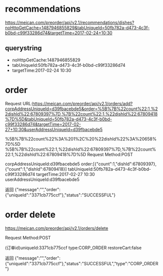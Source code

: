 # recommendations
https://meican.com/preorder/api/v2.1/recommendations/dishes?noHttpGetCache=1487946855829&tabUniqueId=50fb782a-d473-4c3f-b0bd-c99f33286d74&targetTime=2017-02-24+10:30

## querystring
+ noHttpGetCache:1487946855829
+ tabUniqueId:50fb782a-d473-4c3f-b0bd-c99f33286d74
+ targetTime:2017-02-24 10:30

# **order**
Request URL:https://meican.com/preorder/api/v2.1/orders/add?corpAddressUniqueId=d39fbacebde5&order=%5B%7B%22count%22:1,%22dishId%22:67809397%7D,%7B%22count%22:1,%22dishId%22:67809418%7D%5D&tabUniqueId=50fb782a-d473-4c3f-b0bd-c99f33286d74&targetTime=2017-02-27+10:30&userAddressUniqueId=d39fbacebde5


%5B%7B%22count%22%3A%201%2C%20%22dishId%22%3A%20658%7D%5D
%5B%7B%22count%22:1,%22dishId%22:67809397%7D,%7B%22count%22:1,%22dishId%22:67809418%7D%5D
Request Method:POST

corpAddressUniqueId:d39fbacebde5
order:[{"count":1,"dishId":67809397},{"count":1,"dishId":67809418}]
tabUniqueId:50fb782a-d473-4c3f-b0bd-c99f33286d74
targetTime:2017-02-27 10:30
userAddressUniqueId:d39fbacebde5

返回
{"message":"","order":{"uniqueId":"3371cb775ccf"},"status":"SUCCESSFUL"}


# order delete
https://meican.com/preorder/api/v2.1/orders/delete

Request Method:POST

(订单id)uniqueId:3371cb775ccf
type:CORP_ORDER
restoreCart:false

返回
{"message":"","order":{"uniqueId":"3371cb775ccf"},"status":"SUCCESSFUL","type":"CORP_ORDER"}

